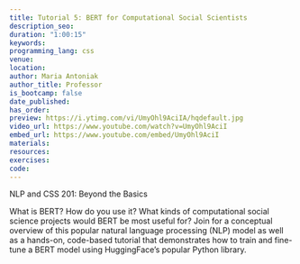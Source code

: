 ```yaml
---
title: Tutorial 5: BERT for Computational Social Scientists
description_seo: 
duration: "1:00:15"
keywords:
programming_lang: css
venue:
location:
author: Maria Antoniak
author_title: Professor
is_bootcamp: false
date_published: 
has_order: 
preview: https://i.ytimg.com/vi/UmyOhl9AciIA/hqdefault.jpg
video_url: https://www.youtube.com/watch?v=UmyOhl9AciI
embed_url: https://www.youtube.com/embed/UmyOhl9AciI
materials:
resources:
exercises:
code:
---
```


NLP and CSS 201: Beyond the Basics

What is BERT? How do you use it? What kinds of computational social science projects would BERT be most useful for? Join for a conceptual overview of this popular natural language processing (NLP) model as well as a hands-on, code-based tutorial that demonstrates how to train and fine-tune a BERT model using HuggingFace’s popular Python library.
